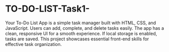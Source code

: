 # TO-DO-LIST-Task1-
Your To-Do List App is a simple task manager built with HTML, CSS, and JavaScript. Users can add, complete, and delete tasks easily. The app has a clean, responsive UI for a smooth experience. If local storage is enabled, tasks are saved. This project showcases essential front-end skills for effective task organization.
